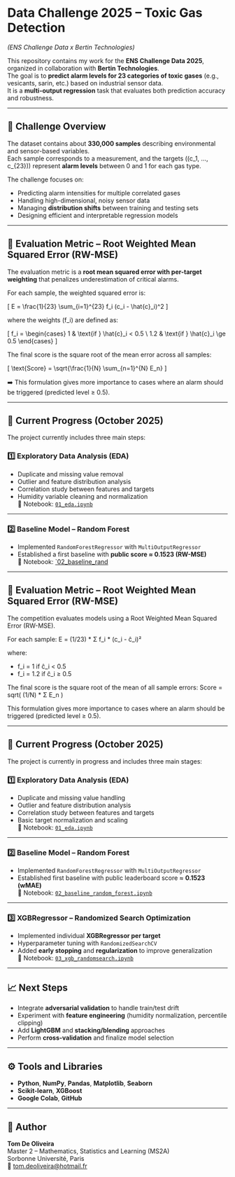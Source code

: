 # Data Challenge 2025 – Toxic Gas Detection  
*(ENS Challenge Data x Bertin Technologies)*

This repository contains my work for the **ENS Challenge Data 2025**, organized in collaboration with **Bertin Technologies**.  
The goal is to **predict alarm levels for 23 categories of toxic gases** (e.g., vesicants, sarin, etc.) based on industrial sensor data.  
It is a **multi-output regression** task that evaluates both prediction accuracy and robustness.

---

## 🧠 Challenge Overview

The dataset contains about **330,000 samples** describing environmental and sensor-based variables.  
Each sample corresponds to a measurement, and the targets \((c_1, ..., c_{23})\) represent **alarm levels** between 0 and 1 for each gas type.  

The challenge focuses on:
- Predicting alarm intensities for multiple correlated gases  
- Handling high-dimensional, noisy sensor data  
- Managing **distribution shifts** between training and testing sets  
- Designing efficient and interpretable regression models  

---

## 📏 Evaluation Metric – Root Weighted Mean Squared Error (RW-MSE)

The evaluation metric is a **root mean squared error with per-target weighting** that penalizes underestimation of critical alarms.

For each sample, the weighted squared error is:

\[
E = \frac{1}{23} \sum_{i=1}^{23} f_i (c_i - \hat{c}_i)^2
\]

where the weights \(f_i\) are defined as:

\[
f_i =
\begin{cases}
1 & \text{if } \hat{c}_i < 0.5 \\
1.2 & \text{if } \hat{c}_i \ge 0.5
\end{cases}
\]

The final score is the square root of the mean error across all samples:

\[
\text{Score} = \sqrt{\frac{1}{N} \sum_{n=1}^{N} E_n}
\]

➡️ This formulation gives more importance to cases where an alarm should be triggered (predicted level ≥ 0.5).

---

## 🚧 Current Progress (October 2025)

The project currently includes three main steps:

### 1️⃣ **Exploratory Data Analysis (EDA)**  
- Duplicate and missing value removal  
- Outlier and feature distribution analysis  
- Correlation study between features and targets  
- Humidity variable cleaning and normalization  
📘 Notebook: [`01_eda.ipynb`](./notebooks/01_eda.ipynb)

---

### 2️⃣ **Baseline Model – Random Forest**  
- Implemented `RandomForestRegressor` with `MultiOutputRegressor`  
- Established a first baseline with **public score ≈ 0.1523 (RW-MSE)**  
📘 Notebook: [`02_baseline_rand]()

---

## 📏 Evaluation Metric – Root Weighted Mean Squared Error (RW-MSE)

The competition evaluates models using a Root Weighted Mean Squared Error (RW-MSE).

For each sample:
E = (1/23) * Σ f_i * (c_i - ĉ_i)²

where:
- f_i = 1 if ĉ_i < 0.5  
- f_i = 1.2 if ĉ_i ≥ 0.5  

The final score is the square root of the mean of all sample errors:
Score = sqrt( (1/N) * Σ E_n )

This formulation gives more importance to cases where an alarm should be triggered (predicted level ≥ 0.5).


---

## 🚧 Current Progress (October 2025)

The project is currently in progress and includes three main stages:

### 1️⃣ **Exploratory Data Analysis (EDA)**  
- Duplicate and missing value handling  
- Outlier and feature distribution analysis  
- Correlation study between features and targets  
- Basic target normalization and scaling  
📘 Notebook: [`01_eda.ipynb`](./notebooks/01_eda.ipynb)

---

### 2️⃣ **Baseline Model – Random Forest**  
- Implemented `RandomForestRegressor` with `MultiOutputRegressor`  
- Established first baseline with public leaderboard score ≈ **0.1523 (wMAE)**  
📘 Notebook: [`02_baseline_random_forest.ipynb`](./notebooks/02_baseline_random_forest.ipynb)

---

### 3️⃣ **XGBRegressor – Randomized Search Optimization**  
- Implemented individual **XGBRegressor per target**  
- Hyperparameter tuning with `RandomizedSearchCV`  
- Added **early stopping** and **regularization** to improve generalization  
📘 Notebook: [`03_xgb_randomsearch.ipynb`](./notebooks/03_xgb_randomsearch.ipynb)

---

## 📈 Next Steps
- Integrate **adversarial validation** to handle train/test drift  
- Experiment with **feature engineering** (humidity normalization, percentile clipping)  
- Add **LightGBM** and **stacking/blending** approaches  
- Perform **cross-validation** and finalize model selection  

---

## ⚙️ Tools and Libraries
- **Python**, **NumPy**, **Pandas**, **Matplotlib**, **Seaborn**  
- **Scikit-learn**, **XGBoost**  
- **Google Colab**, **GitHub**

---

## 👤 Author

**Tom De Oliveira**  
Master 2 – Mathematics, Statistics and Learning (MS2A)  
Sorbonne Université, Paris  
📧 [tom.deoliveira@hotmail.fr](mailto:tom.deoliveira@hotmail.fr)
